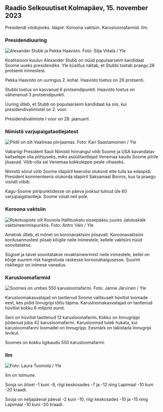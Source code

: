 ## Raadio Selkouutiset Kolmapäev, 15. november 2023

Presidendi võidujooks. Idapiir. Koroona vaktsiin. Karusloomafarmid. Ilm.

### Presidendiuuring

![Alexander Stubb ja Pekka Haavisto. Foto: Silja Viitala / Yle](https://images.cdn.yle.fi/image/upload/c_crop,h_3188,w_5668,x_0,y_327/ar_1.7777777777777777,c_fill,g_faces,h_1210,/wdq_auto:eco/f_auto/fl_lossy/v1698912813/39-11947566543595173663)

Koalitsiooni kuuluv Alexander Stubb on nüüd populaarseim kandidaat Soome uueks presidendiks. Yle küsitlus näitab, et Stubbi toetab praegu 28 protsenti inimestest.

Pekka Haavisto on uuringus 2. kohal. Haavisto toetus on 26 protsenti.

Stubbi toetus on kasvanud 6 protsendipunkti. Haavisto toetus on vähenenud 3 protsendipunkti.

Uuring ütleb, et Stubb on populaarseim kandidaat ka siis, kui presidendivalimistel on 2. voor.

Presidendivalimiste I voor on 28. jaanuaril.

### Niinistö varjupaigataotlejatest

![Pildil on silt Vaalimaa piirijaamas. Foto: Kari Saastamoinen / Yle](https://images.cdn.yle.fi/image/upload/c_crop,h_2908,w_5178,x_0,y_0/ar_1.7777777777777777,c_fill,g_faces,h_6275,/d_1275,0/dq_auto:eco/f_auto/fl_lossy/v1699908638/39-120003165528559efc2b)

Vabariigi President Sauli Niinistö hinnangul võib Soome ja USA kavandatav kaitselepe olla põhjuseks, miks asüülitaotlejad Venemaa kaudu Soome piirile jõuavad. Võib-olla sai Venemaa kokkuleppe peale vihaseks.

Niinistö sõnul võib Soome idapiiril keerulisi olukordi ette tulla ka edaspidi. President kommenteeris olukorda idapiiril Saksamaal Bonnis, kus ta praegu visiidil viibib.

Kagu-Soome piiripunktidesse on päeva jooksul tulnud üle 60 varjupaigataotleja. Soome viisat neil pole.

### Koroona vaktsiin

![Rokotuspiste silt Kouvola Hallituskatu sissepääsu juures Jalutuskäik vaktsineerimispunktis. Foto: Antro Valo / Yle](https://images.cdn.yle.fi/image/upload/c_crop,h_3247,w_5773,x_0,y_601/ar_1.7777777777777777,c_fill,g_faces,h_6275./d_pr1275,0q_auto:eco/f_auto/fl_lossy/v1699867130/39-11997076551e51acfff3)

Ametnik ütleb, et mõnel on koronavaktsiini piisavalt. Koroonavaktsiini kordusannustest piisab kõigile neile inimestele, kellele vaktsiini nüüd soovitatakse.

Sügisel ja talvel soovitatakse revaktsineerimist neile inimestele, kellel on kõige suurem risk haigestuda raskesse koroonahaigusesse. Suurim riskitegur on inimese vanadus.

### Karusloomafarmid

![Soomes on umbes 550 karusloomafarmi. Foto: Janne Järvinen / Yle](https://images.cdn.yle.fi/image/upload/c_crop,h_4597,w_8174,x_18,y_0/ar_1.7777777777777777,c_fill,g_faces,h_6275./d_1275,/dq_auto:eco/f_auto/fl_lossy/v1696520468/39-1181997651ed401620a0)

Karusloomakasvatajad on taotlenud Soome valitsuselt hüvitist loomade eest, kes pidid linnugripi tõttu tapma. Karusloomakasvatajad on taotlenud hüvitist kokku 6 miljonit eurot.

Seni on hüvitist taotlenud 12 karusloomafarmi. Kokku on linnugrippi põdenud juba 42 karusloomafarmi. Karusloomad tuleb hukata, kui karusloomafarmi loomadel on linnugripp. Eesmärk on takistada linnugripi levikut.

Soomes on kokku ligikaudu 550 karusloomafarmi.

### Ilm

![ Foto: Laura Tuomola / Yle](https://images.cdn.yle.fi/image/upload/c_crop,h_1080,w_1919,x_0,y_0/ar_1.7777777777777777,c_fill,g_faces,h_1210,/wd_1215,/w0/q_auto:eco/f_auto/fl_lossy/v1700050702/39-12009776554b6f9117dc)

Ilm on tolmune.

Sooja on öösel -1 kuni -9, riigi keskosades -7 ja -12 ning Lapimaal -10 kuni -20 kraadi.

Sooja on neljapäeval päeval -2 kuni -10, riigi keskosades -10 ja -15 ning Lapimaal -10 kuni -20 kraadi.